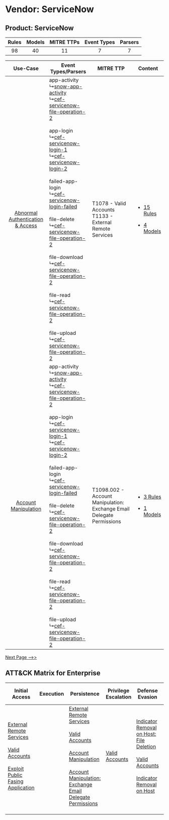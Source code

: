 Vendor: ServiceNow
==================
Product: ServiceNow
-------------------
| Rules | Models | MITRE TTPs | Event Types | Parsers |
|:-----:|:------:|:----------:|:-----------:|:-------:|
|  98   |   40   |     11     |      7      |    7    |

|    Use-Case    | Event Types/Parsers    | MITRE TTP    | Content    |
|:----:| ---- | ---- | ---- |
| [Abnormal Authentication & Access](../../../UseCases/uc_abnormal_authentication_&_access.md) |  app-activity<br> ↳[snow-app-activity](Ps/pC_snowappactivity.md)<br> ↳[cef-servicenow-file-operation-2](Ps/pC_cefservicenowfileoperation2.md)<br><br> app-login<br> ↳[cef-servicenow-login-1](Ps/pC_cefservicenowlogin1.md)<br> ↳[cef-servicenow-login-2](Ps/pC_cefservicenowlogin2.md)<br><br> failed-app-login<br> ↳[cef-servicenow-login-failed](Ps/pC_cefservicenowloginfailed.md)<br><br> file-delete<br> ↳[cef-servicenow-file-operation-2](Ps/pC_cefservicenowfileoperation2.md)<br><br> file-download<br> ↳[cef-servicenow-file-operation-2](Ps/pC_cefservicenowfileoperation2.md)<br><br> file-read<br> ↳[cef-servicenow-file-operation-2](Ps/pC_cefservicenowfileoperation2.md)<br><br> file-upload<br> ↳[cef-servicenow-file-operation-2](Ps/pC_cefservicenowfileoperation2.md)<br> | T1078 - Valid Accounts<br>T1133 - External Remote Services<br>    | [<ul><li>15 Rules</li></ul><ul><li>4 Models</li></ul>](RM/r_m_servicenow_servicenow_Abnormal_Authentication_&_Access.md) |
|    [Account Manipulation](../../../UseCases/uc_account_manipulation.md)    |  app-activity<br> ↳[snow-app-activity](Ps/pC_snowappactivity.md)<br> ↳[cef-servicenow-file-operation-2](Ps/pC_cefservicenowfileoperation2.md)<br><br> app-login<br> ↳[cef-servicenow-login-1](Ps/pC_cefservicenowlogin1.md)<br> ↳[cef-servicenow-login-2](Ps/pC_cefservicenowlogin2.md)<br><br> failed-app-login<br> ↳[cef-servicenow-login-failed](Ps/pC_cefservicenowloginfailed.md)<br><br> file-delete<br> ↳[cef-servicenow-file-operation-2](Ps/pC_cefservicenowfileoperation2.md)<br><br> file-download<br> ↳[cef-servicenow-file-operation-2](Ps/pC_cefservicenowfileoperation2.md)<br><br> file-read<br> ↳[cef-servicenow-file-operation-2](Ps/pC_cefservicenowfileoperation2.md)<br><br> file-upload<br> ↳[cef-servicenow-file-operation-2](Ps/pC_cefservicenowfileoperation2.md)<br> | T1098.002 - Account Manipulation: Exchange Email Delegate Permissions<br> | [<ul><li>3 Rules</li></ul><ul><li>1 Models</li></ul>](RM/r_m_servicenow_servicenow_Account_Manipulation.md)    |
[Next Page -->>](2_ds_servicenow_servicenow.md)

ATT&CK Matrix for Enterprise
----------------------------
| Initial Access                                                                                                                                                                                                                         | Execution | Persistence                                                                                                                                                                                                                                                                                                                                 | Privilege Escalation                                                | Defense Evasion                                                                                                                                                                                                                                    | Credential Access                                                          | Discovery                                                                         | Lateral Movement | Collection                                                                                                                                                            | Command and Control                                                                                                                       | Exfiltration | Impact                                                                |
| -------------------------------------------------------------------------------------------------------------------------------------------------------------------------------------------------------------------------------------- | --------- | ------------------------------------------------------------------------------------------------------------------------------------------------------------------------------------------------------------------------------------------------------------------------------------------------------------------------------------------- | ------------------------------------------------------------------- | -------------------------------------------------------------------------------------------------------------------------------------------------------------------------------------------------------------------------------------------------- | -------------------------------------------------------------------------- | --------------------------------------------------------------------------------- | ---------------- | --------------------------------------------------------------------------------------------------------------------------------------------------------------------- | ----------------------------------------------------------------------------------------------------------------------------------------- | ------------ | --------------------------------------------------------------------- |
| [External Remote Services](https://attack.mitre.org/techniques/T1133)<br><br>[Valid Accounts](https://attack.mitre.org/techniques/T1078)<br><br>[Exploit Public Fasing Application](https://attack.mitre.org/techniques/T1190)<br><br> |           | [External Remote Services](https://attack.mitre.org/techniques/T1133)<br><br>[Valid Accounts](https://attack.mitre.org/techniques/T1078)<br><br>[Account Manipulation](https://attack.mitre.org/techniques/T1098)<br><br>[Account Manipulation: Exchange Email Delegate Permissions](https://attack.mitre.org/techniques/T1098/002)<br><br> | [Valid Accounts](https://attack.mitre.org/techniques/T1078)<br><br> | [Indicator Removal on Host: File Deletion](https://attack.mitre.org/techniques/T1070/004)<br><br>[Valid Accounts](https://attack.mitre.org/techniques/T1078)<br><br>[Indicator Removal on Host](https://attack.mitre.org/techniques/T1070)<br><br> | [OS Credential Dumping](https://attack.mitre.org/techniques/T1003)<br><br> | [File and Directory Discovery](https://attack.mitre.org/techniques/T1083)<br><br> |                  | [Email Collection](https://attack.mitre.org/techniques/T1114)<br><br>[Email Collection: Email Forwarding Rule](https://attack.mitre.org/techniques/T1114/003)<br><br> | [Proxy: Multi-hop Proxy](https://attack.mitre.org/techniques/T1090/003)<br><br>[Proxy](https://attack.mitre.org/techniques/T1090)<br><br> |              | [Data Destruction](https://attack.mitre.org/techniques/T1485)<br><br> |